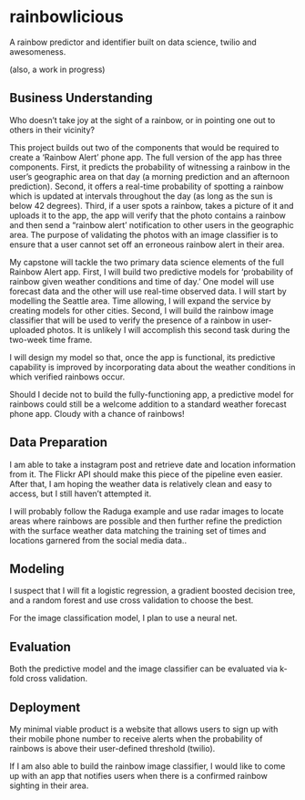 # rainbowlicious

A rainbow predictor and identifier built on data science, twilio and awesomeness. 

(also, a work in progress)

## Business Understanding

Who doesn’t take joy at the sight of a rainbow, or in pointing one out to others in their vicinity?

This project builds out two of the components that would be required to create a ‘Rainbow Alert’ phone app. The full version of the app has three components. First, it predicts the probability of witnessing a rainbow in the user’s geographic area on that day (a morning prediction and an afternoon prediction). Second, it offers a real-time probability of spotting a rainbow which is updated at intervals throughout the day (as long as the sun is below 42 degrees). Third, if a user spots a rainbow, takes a picture of it and uploads it to the app, the app will verify that the photo contains a rainbow and then send a “rainbow alert’ notification to other users in the geographic area. The purpose of validating the photos with an image classifier is to ensure that a user cannot set off an erroneous rainbow alert in their area. 

My capstone will tackle the two primary data science elements of the full Rainbow Alert app. First, I will build two predictive models for ‘probability of rainbow given weather conditions and time of day.’ One model will use forecast data and the other will use real-time observed data. I will start by modelling the Seattle area. Time allowing, I will expand the service by creating models for other cities.  Second, I will build the rainbow image classifier that will be used to verify the presence of a rainbow in user-uploaded photos. It is unlikely I will accomplish this second task during the two-week time frame.

I will design my model so that, once the app is functional, its predictive capability is improved by incorporating data about the weather conditions in which verified rainbows occur. 

Should I decide not to build the fully-functioning app, a predictive model for rainbows could still be a welcome addition to a standard weather forecast phone app. Cloudy with a chance of rainbows!



## Data Preparation

I am able to take a instagram post and retrieve date and location information from it. The Flickr API should make this piece of the pipeline even easier. After that, I am hoping the weather data is relatively clean and easy to access, but I still haven’t attempted it. 

I will probably follow the Raduga example and use radar images to locate areas where rainbows are possible and then further refine the prediction with the surface weather data matching the training set of times and locations garnered from the social media data..


## Modeling

I suspect that I will fit a logistic regression, a gradient boosted decision tree, and a random forest and use cross validation to choose the best. 

For the image classification model, I plan to use a neural net. 


## Evaluation

Both the predictive model and the image classifier can be evaluated via k-fold cross validation. 


## Deployment

My minimal viable product is a website that allows users to sign up with their mobile phone number to receive alerts when the probability of rainbows is above their user-defined threshold (twilio).

If I am also able to build the rainbow image classifier, I would like to come up with an app that notifies users when there is a confirmed rainbow sighting in their area. 
